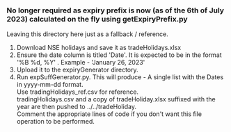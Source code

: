 ### No longer required as expiry prefix is now (as of the 6th of July 2023) calculated on the fly using getExpiryPrefix.py  
Leaving this directory here just as a fallback / reference.

1. Download NSE holidays and save it as tradeHolidays.xlsx
2. Ensure the date column is titled 'Date'. It is expected to be in the format '%B %d, %Y' . Example - 'January 26, 2023'
3. Upload it to the expiryGenerator directory.
4. Run expSuffGenerator.py. This will produce   - A single list with the Dates in yyyy-mm-dd format.  
Use tradingHolidays_ref.csv for reference.  
tradingHolidays.csv and a copy of tradeHoliday.xlsx suffixed with the year are then pushed to ../../tradeHoliday.  
Comment the appropriate lines of code if you don't want this file operation to be performed.
